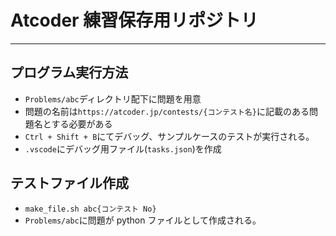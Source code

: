 # Atcoder 練習保存用リポジトリ

---

## プログラム実行方法

- `Problems/abc`ディレクトリ配下に問題を用意
- 問題の名前は`https://atcoder.jp/contests/{コンテスト名}`に記載のある問題名とする必要がある
- `Ctrl + Shift + B`にてデバッグ、サンプルケースのテストが実行される。
- `.vscode`にデバッグ用ファイル(`tasks.json`)を作成

## テストファイル作成

- `make_file.sh abc{コンテスト No}`
- `Problems/abc`に問題が python ファイルとして作成される。
